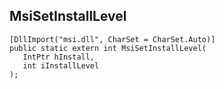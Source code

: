 ## MsiSetInstallLevel

```
[DllImport("msi.dll", CharSet = CharSet.Auto)]
public static extern int MsiSetInstallLevel(
   IntPtr hInstall,
   int iInstallLevel
);
```

